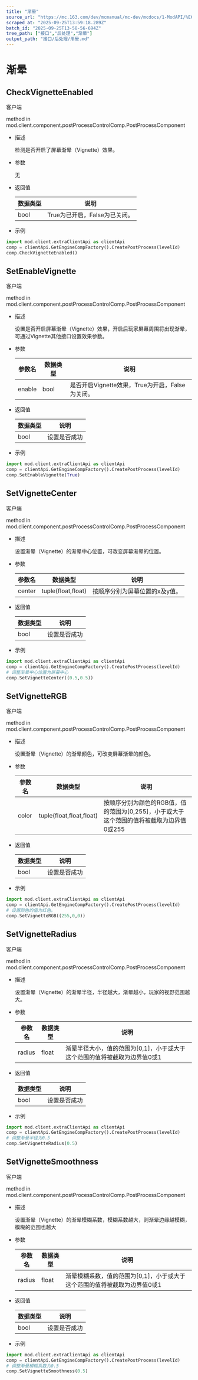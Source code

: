 ```yaml
---
title: "渐晕"
source_url: "https://mc.163.com/dev/mcmanual/mc-dev/mcdocs/1-ModAPI/%E6%8E%A5%E5%8F%A3/%E5%90%8E%E5%A4%84%E7%90%86/%E6%B8%90%E6%99%95.html"
scraped_at: "2025-09-25T13:59:18.289Z"
batch_id: "2025-09-25T13-58-56-694Z"
tree_path: ["接口","后处理","渐晕"]
output_path: "接口/后处理/渐晕.md"
---
```


#  渐晕

##  CheckVignetteEnabled

客户端

method in mod.client.component.postProcessControlComp.PostProcessComponent

*   描述
    
    检测是否开启了屏幕渐晕（Vignette）效果。
    
*   参数
    
    无
    
*   返回值
    
    | 数据类型 | 说明 |
    | --- | --- |
    | bool | True为已开启，False为已关闭。 |
    
*   示例
    

```python
import mod.client.extraClientApi as clientApi
comp = clientApi.GetEngineCompFactory().CreatePostProcess(levelId)
comp.CheckVignetteEnabled()

```

##  SetEnableVignette

客户端

method in mod.client.component.postProcessControlComp.PostProcessComponent

*   描述
    
    设置是否开启屏幕渐晕（Vignette）效果，开启后玩家屏幕周围将出现渐晕，可通过Vignette其他接口设置效果参数。
    
*   参数
    
    | 参数名 | 数据类型 | 说明 |
    | --- | --- | --- |
    | enable | bool | 是否开启Vignette效果，True为开启，False为关闭。 |
    
*   返回值
    
    | 数据类型 | 说明 |
    | --- | --- |
    | bool | 设置是否成功 |
    
*   示例
    

```python
import mod.client.extraClientApi as clientApi
comp = clientApi.GetEngineCompFactory().CreatePostProcess(levelId)
comp.SetEnableVignette(True)

```

##  SetVignetteCenter

客户端

method in mod.client.component.postProcessControlComp.PostProcessComponent

*   描述
    
    设置渐晕（Vignette）的渐晕中心位置，可改变屏幕渐晕的位置。
    
*   参数
    
    | 参数名 | 数据类型 | 说明 |
    | --- | --- | --- |
    | center | tuple(float,float) | 按顺序分别为屏幕位置的x及y值。 |
    
*   返回值
    
    | 数据类型 | 说明 |
    | --- | --- |
    | bool | 设置是否成功 |
    
*   示例
    

```python
import mod.client.extraClientApi as clientApi
comp = clientApi.GetEngineCompFactory().CreatePostProcess(levelId)
# 调整渐晕中心位置为屏幕中心
comp.SetVignetteCenter((0.5,0.5))

```

##  SetVignetteRGB

客户端

method in mod.client.component.postProcessControlComp.PostProcessComponent

*   描述
    
    设置渐晕（Vignette）的渐晕颜色，可改变屏幕渐晕的颜色。
    
*   参数
    
    | 参数名 | 数据类型 | 说明 |
    | --- | --- | --- |
    | color | tuple(float,float,float) | 按顺序分别为颜色的RGB值，值的范围为[0,255]，小于或大于这个范围的值将被截取为边界值0或255 |
    
*   返回值
    
    | 数据类型 | 说明 |
    | --- | --- |
    | bool | 设置是否成功 |
    
*   示例
    

```python
import mod.client.extraClientApi as clientApi
comp = clientApi.GetEngineCompFactory().CreatePostProcess(levelId)
# 设置颜色的值为红色。
comp.SetVignetteRGB((255,0,0))

```

##  SetVignetteRadius

客户端

method in mod.client.component.postProcessControlComp.PostProcessComponent

*   描述
    
    设置渐晕（Vignette）的渐晕半径，半径越大，渐晕越小，玩家的视野范围越大。
    
*   参数
    
    | 参数名 | 数据类型 | 说明 |
    | --- | --- | --- |
    | radius | float | 渐晕半径大小，值的范围为[0,1]，小于或大于这个范围的值将被截取为边界值0或1 |
    
*   返回值
    
    | 数据类型 | 说明 |
    | --- | --- |
    | bool | 设置是否成功 |
    
*   示例
    

```python
import mod.client.extraClientApi as clientApi
comp = clientApi.GetEngineCompFactory().CreatePostProcess(levelId)
# 调整渐晕半径为0.5
comp.SetVignetteRadius(0.5)

```

##  SetVignetteSmoothness

客户端

method in mod.client.component.postProcessControlComp.PostProcessComponent

*   描述
    
    设置渐晕（Vignette）的渐晕模糊系数，模糊系数越大，则渐晕边缘越模糊，模糊的范围也越大
    
*   参数
    
    | 参数名 | 数据类型 | 说明 |
    | --- | --- | --- |
    | radius | float | 渐晕模糊系数，值的范围为[0,1]，小于或大于这个范围的值将被截取为边界值0或1 |
    
*   返回值
    
    | 数据类型 | 说明 |
    | --- | --- |
    | bool | 设置是否成功 |
    
*   示例
    

```python
import mod.client.extraClientApi as clientApi
comp = clientApi.GetEngineCompFactory().CreatePostProcess(levelId)
# 调整渐晕模糊系数为0.5
comp.SetVignetteSmoothness(0.5)

```